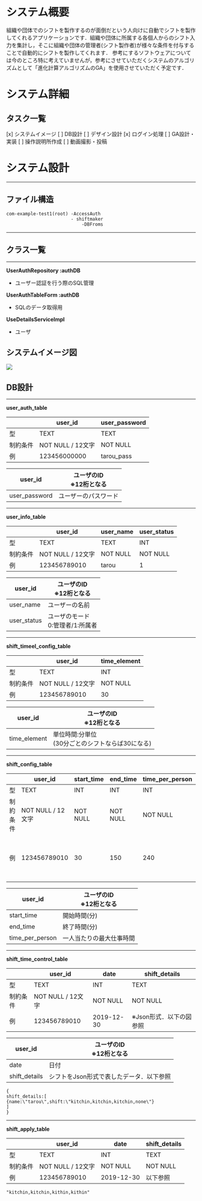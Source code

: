 # システム概要

組織や団体でのシフトを製作するのが面倒だという人向けに自動でシフトを製作してくれるアプリケーションです．組織や団体に所属する各個人からのシフト入力を集計し，そこに組織や団体の管理者(シフト製作者)が様々な条件を付与することで自動的にシフトを製作してくれます．
参考にするソフトウェアについては今のところ特に考えていませんが，参考にさせていただくシステムのアルゴリズムとして「進化計算アルゴリズムのGA」を使用させていただく予定です．

# システム詳細
## タスク一覧
[x] システムイメージ
[ ] DB設計
[ ] デザイン設計
[x] ログイン処理
[ ] GA設計・実装
[ ] 操作説明所作成
[ ] 動画撮影・投稿
# システム設計
----------
## ファイル構造
    com-example-test1(root) -AccessAuth
                            - shiftmaker
                                -DBFroms
----------
## クラス一覧
----------

**UserAuthRepository :authDB**

- ユーザー認証を行う際のSQL管理

**UserAuthTableForm :authDB**

- SQLのデータ取得用

**UseDetailsServiceImpl**

- ユーザ


## システムイメージ図
![](https://paper-attachments.dropbox.com/s_1D6DA84C28F118D83D0C2ACCB34942A5799B59648BFAE33A68AF3240E1BE71B7_1570269945363_1.png)

## DB設計
----------

**user_auth_table**

|      | user_id         | user_password |
| ---- | --------------- | ------------- |
| 型    | TEXT            | TEXT          |
| 制約条件 | NOT NULL / 12文字 | NOT NULL      |
| 例    | 123456000000    | tarou_pass    |

| user_id       | ユーザのID<br>**※12桁となる** |
| ------------- | --------------------- |
| user_password | ユーザーのパスワード            |

----------

**user_info_table**

|      | user_id         | user_name | user_status |
| ---- | --------------- | --------- | ----------- |
| 型    | TEXT            | TEXT      | INT         |
| 制約条件 | NOT NULL / 12文字 | NOT NULL  | NOT NULL    |
| 例    | 123456789010    | tarou     | 1           |

| user_id     | ユーザのID<br>**※12桁となる**  |
| ----------- | ---------------------- |
| user_name   | ユーザーの名前                |
| user_status | ユーザのモード<br>0:管理者/1:所属者 |

----------

**shift_timeel_config_table**

|      | user_id         | time_element |
| ---- | --------------- | ------------ |
| 型    | TEXT            | INT          |
| 制約条件 | NOT NULL / 12文字 | NOT NULL     |
| 例    | 123456789010    | 30           |

| user_id      | ユーザのID<br>**※12桁となる**           |
| ------------ | ------------------------------- |
| time_element | 単位時間:分単位<br>(30分ごとのシフトならば30になる) |

----------

**shift_config_table**

|      | user_id         | start_time | end_time | time_per_person | job      |
| ---- | --------------- | ---------- | -------- | --------------- | -------- |
| 型    | TEXT            | INT        | INT      | INT             | TEXT     |
| 制約条件 | NOT NULL / 12文字 | NOT NULL   | NOT NULL | NOT NULL        | NOT NULL |
| 例    | 123456789010    | 30         | 150      | 240             | キッチン，ホール |



| user_id         | ユーザのID<br>**※12桁となる** |
| --------------- | --------------------- |
| start_time      | 開始時間(分)               |
| end_time        | 終了時間(分)               |
| time_per_person | 一人当たりの最大仕事時間          |

----------

**shift_time_control_table**

|      | user_id         | date       | shift_details  |
| ---- | --------------- | ---------- | -------------- |
| 型    | TEXT            | INT        | TEXT           |
| 制約条件 | NOT NULL / 12文字 | NOT NULL   | NOT NULL       |
| 例    | 123456789010    | 2019-12-30 | ※Json形式．以下の図参照 |



| user_id       | ユーザのID<br>**※12桁となる**  |
| ------------- | ---------------------- |
| date          | 日付                     |
| shift_details | シフトをJson形式で表したデータ．以下参照 |

    {
    shift_details:[    
    {name:\"tarou\",shift:\"kitchin,kitchin,kitchin,none\"}
    ] 
    }
----------

**shift_apply_table**

|      | user_id         | date       | shift_details |
| ---- | --------------- | ---------- | ------------- |
| 型    | TEXT            | INT        | TEXT          |
| 制約条件 | NOT NULL / 12文字 | NOT NULL   | NOT NULL      |
| 例    | 123456789010    | 2019-12-30 | 以下参照          |



    "kitchin,kitchin,kithin,kithin"

